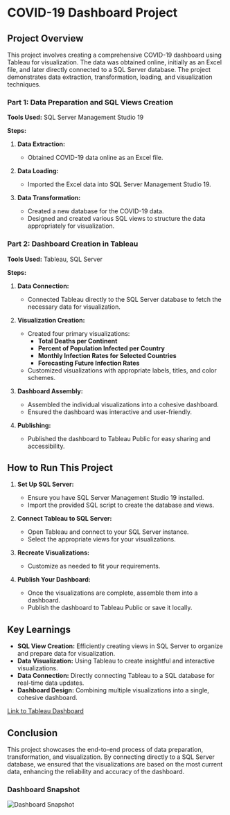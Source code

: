# COVID-19 Dashboard Project

## Project Overview

This project involves creating a comprehensive COVID-19 dashboard using Tableau for visualization. The data was obtained online, initially as an Excel file, and later directly connected to a SQL Server database. The project demonstrates data extraction, transformation, loading, and visualization techniques.

### Part 1: Data Preparation and SQL Views Creation

**Tools Used:** SQL Server Management Studio 19

**Steps:**

1. **Data Extraction:**  
   - Obtained COVID-19 data online as an Excel file.

2. **Data Loading:**  
   - Imported the Excel data into SQL Server Management Studio 19.

3. **Data Transformation:**  
   - Created a new database for the COVID-19 data.
   - Designed and created various SQL views to structure the data appropriately for visualization.

### Part 2: Dashboard Creation in Tableau

**Tools Used:** Tableau, SQL Server

**Steps:**

1. **Data Connection:**  
   - Connected Tableau directly to the SQL Server database to fetch the necessary data for visualization.

2. **Visualization Creation:**  
   - Created four primary visualizations:
     - **Total Deaths per Continent**
     - **Percent of Population Infected per Country**
     - **Monthly Infection Rates for Selected Countries**
     - **Forecasting Future Infection Rates**
   - Customized visualizations with appropriate labels, titles, and color schemes.

3. **Dashboard Assembly:**  
   - Assembled the individual visualizations into a cohesive dashboard.
   - Ensured the dashboard was interactive and user-friendly.

4. **Publishing:**  
   - Published the dashboard to Tableau Public for easy sharing and accessibility.

## How to Run This Project

1. **Set Up SQL Server:**
   - Ensure you have SQL Server Management Studio 19 installed.
   - Import the provided SQL script to create the database and views.

2. **Connect Tableau to SQL Server:**
   - Open Tableau and connect to your SQL Server instance.
   - Select the appropriate views for your visualizations.

3. **Recreate Visualizations:**
   - Customize as needed to fit your requirements.

4. **Publish Your Dashboard:**
   - Once the visualizations are complete, assemble them into a dashboard.
   - Publish the dashboard to Tableau Public or save it locally.

## Key Learnings

- **SQL View Creation:** Efficiently creating views in SQL Server to organize and prepare data for visualization.
- **Data Visualization:** Using Tableau to create insightful and interactive visualizations.
- **Data Connection:** Directly connecting Tableau to a SQL database for real-time data updates.
- **Dashboard Design:** Combining multiple visualizations into a single, cohesive dashboard.

[Link to Tableau Dashboard](https://public.tableau.com/app/profile/nikhil.das.karavatt/viz/Covid_17194575858990/Dashboard1?publish=yes)


## Conclusion

This project showcases the end-to-end process of data preparation, transformation, and visualization. By connecting directly to a SQL Server database, we ensured that the visualizations are based on the most current data, enhancing the reliability and accuracy of the dashboard.

### Dashboard Snapshot

![Dashboard Snapshot](<Path to Your Dashboard Snapshot Image>)
